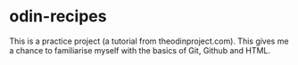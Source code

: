 # odin-recipes

This is a practice project (a tutorial from theodinproject.com). This gives me a chance to familiarise myself with the basics of Git, Github and HTML.
